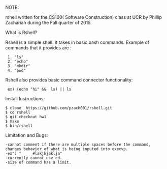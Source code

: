 NOTE:

rshell written for the CS100( Software Construction) class  at UCR by Phillip Zachariah during the Fall quarter of 2015.

What is Rshell?


 Rshell is a simple shell. It takes in basic bash commands.
 Example of commands that it provides are :

     1. "ls"
     2. "echo"
     3. "mkdir"
     4. "pwd"

 Rshell also provides basic command connector functionality:

     ex) (echo "hi" &&  ls) || ls

Install Instructions: 

    $ clone  https://github.com/pzach001/rshell.git
    $ cd rshell
    $ git checkout hw1
    $ make
    $ bin/rshell


Limitation and Bugs: 

    -cannot comment if there are multiple spaces before the command, changes behavior of what is being inputed into execvp.
    -ex": "     #lakjkjaklja"
    -currently cannot use cd. 
    -size of command has a limit.
